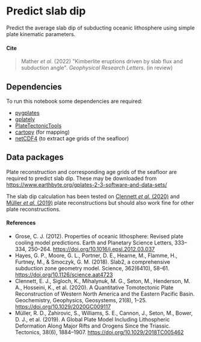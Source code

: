 # Predict slab dip

Predict the average slab dip of subducting oceanic lithosphere using simple plate kinematic parameters.

#### Cite

> Mather _et al_. (2022) "Kimberlite eruptions driven by slab flux and subduction angle". _Geophysical Research Letters_. (in review)


## Dependencies

To run this notebook some dependencies are required:

- [pygplates](https://www.gplates.org/download/)
- [gplately](https://github.com/GPlates/gplately)
- [PlateTectonicTools](https://github.com/EarthByte/PlateTectonicTools/tree/master/ptt)
- [cartopy](https://scitools.org.uk/cartopy/docs/latest/installing.html) (for mapping)
- [netCDF4](https://pypi.org/project/netCDF4/) (to extract age grids of the seafloor)


## Data packages

Plate reconstruction and corresponding age grids of the seafloor are required to predict slab dip. These may be downloaded from https://www.earthbyte.org/gplates-2-3-software-and-data-sets/

The slab dip calculation has been tested on [Clennett _et al._ (2020)](https://doi.org/10.1029/2020GC009117) and [Müller _et al._ (2019)](https://doi.org/10.1029/2018TC005462) plate reconstructions but should also work fine for other plate reconstructions.


#### References

- Grose, C. J. (2012). Properties of oceanic lithosphere: Revised plate cooling model predictions. Earth and Planetary Science Letters, 333–334, 250–264. https://doi.org/10.1016/j.epsl.2012.03.037
- Hayes, G. P., Moore, G. L., Portner, D. E., Hearne, M., Flamme, H., Furtney, M., & Smoczyk, G. M. (2018). Slab2, a comprehensive subduction zone geometry model. Science, 362(6410), 58–61. https://doi.org/10.1126/science.aat4723
- Clennett, E. J., Sigloch, K., Mihalynuk, M. G., Seton, M., Henderson, M. A., Hosseini, K., et al. (2020). A Quantitative Tomotectonic Plate Reconstruction of Western North America and the Eastern Pacific Basin. Geochemistry, Geophysics, Geosystems, 21(8), 1–25. https://doi.org/10.1029/2020GC009117
- Müller, R. D., Zahirovic, S., Williams, S. E., Cannon, J., Seton, M., Bower, D. J., et al. (2019). A Global Plate Model Including Lithospheric Deformation Along Major Rifts and Orogens Since the Triassic. Tectonics, 38(6), 1884–1907. https://doi.org/10.1029/2018TC005462
